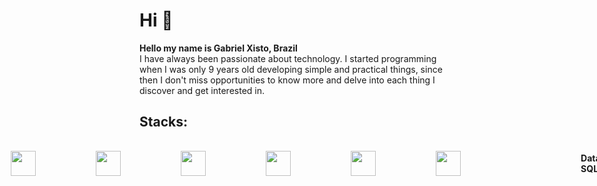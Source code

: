 # Hi 👋

**Hello my name is Gabriel Xisto, Brazil** <br/>
I have always been passionate about technology. I started programming when I was only 9 years old developing simple and practical things, since then I don't miss opportunities to know more and delve into each thing I discover and get interested in.

## Stacks:

<div style="display: flex; flex-direction: row; justify-content: center; align-items: center; gap: 10vw">
  <img src="https://raw.githubusercontent.com/tomchen/stack-icons/634d5c036a2a7ca0115c94ab2ce86c7e79e01e13/logos/c.svg" width="40" height="40" />
  <img src="https://raw.githubusercontent.com/tomchen/stack-icons/634d5c036a2a7ca0115c94ab2ce86c7e79e01e13/logos/c-plusplus.svg" width="40" height="40" />
  <img src="https://raw.githubusercontent.com/tomchen/stack-icons/634d5c036a2a7ca0115c94ab2ce86c7e79e01e13/logos/c-sharp.svg" width="40" height="40" />
  <img src="https://raw.githubusercontent.com/tomchen/stack-icons/634d5c036a2a7ca0115c94ab2ce86c7e79e01e13/logos/javascript.svg" width="40" height="40" />
  <img src="https://raw.githubusercontent.com/tomchen/stack-icons/634d5c036a2a7ca0115c94ab2ce86c7e79e01e13/logos/typescript-icon.svg" width="40" height="40" />
  <img src="https://raw.githubusercontent.com/tomchen/stack-icons/634d5c036a2a7ca0115c94ab2ce86c7e79e01e13/logos/nodejs-icon.svg" width="40" height="40" />
  <img src="https://raw.githubusercontent.com/tomchen/stack-icons/634d5c036a2a7ca0115c94ab2ce86c7e79e01e13/logos/python.svg" width="40" height="40" />
  <img src="https://raw.githubusercontent.com/tomchen/stack-icons/634d5c036a2a7ca0115c94ab2ce86c7e79e01e13/logos/lua.svg" width="40" height="40" />
  <img src="https://raw.githubusercontent.com/tomchen/stack-icons/634d5c036a2a7ca0115c94ab2ce86c7e79e01e13/logos/mysql.svg" width="40" height="40" />
  <br/>
  <h4>Database SQL/NoSQL</h4>
  <br/>
  <div style="display: flex; justify-content: center; align-items: center">  
    <img style="margin-left: 2vw" src="https://raw.githubusercontent.com/tomchen/stack-icons/634d5c036a2a7ca0115c94ab2ce86c7e79e01e13/logos/postgresql.svg" width="40" height="40" />
    <img src="https://raw.githubusercontent.com/tomchen/stack-icons/634d5c036a2a7ca0115c94ab2ce86c7e79e01e13/logos/sqlite.svg" width="40" height="40" />
    <img src="https://raw.githubusercontent.com/tomchen/stack-icons/634d5c036a2a7ca0115c94ab2ce86c7e79e01e13/logos/mongodb-icon.svg" width="40" height="40" />
  </div>
</div>

